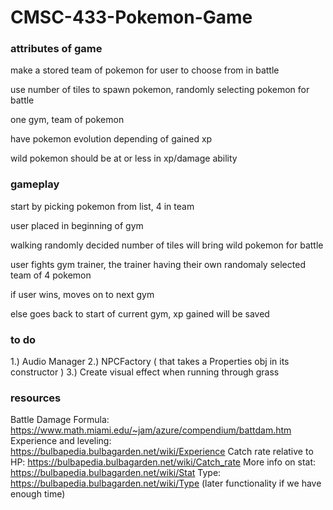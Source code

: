 # CMSC-433-Pokemon-Game

### attributes of game

make a stored team of pokemon for user to choose from in battle

use number of tiles to spawn pokemon, randomly selecting pokemon for battle

one gym, team of pokemon

have pokemon evolution depending of gained xp

wild pokemon should be at or less in xp/damage ability

### gameplay

start by picking pokemon from list, 4 in team

user placed in beginning of gym

walking randomly decided number of tiles will bring wild pokemon for battle

user fights gym trainer, the trainer having their own randomaly selected team of 4 pokemon

if user wins, moves on to next gym

else goes back to start of current gym, xp gained will be saved

### to do
1.) Audio Manager
2.) NPCFactory ( that takes a Properties obj in its constructor )
3.) Create visual effect when running through grass


### resources
Battle Damage Formula: https://www.math.miami.edu/~jam/azure/compendium/battdam.htm
Experience and leveling: https://bulbapedia.bulbagarden.net/wiki/Experience
Catch rate relative to HP: https://bulbapedia.bulbagarden.net/wiki/Catch_rate
More info on stat: https://bulbapedia.bulbagarden.net/wiki/Stat
Type: https://bulbapedia.bulbagarden.net/wiki/Type (later functionality if we have enough time)
